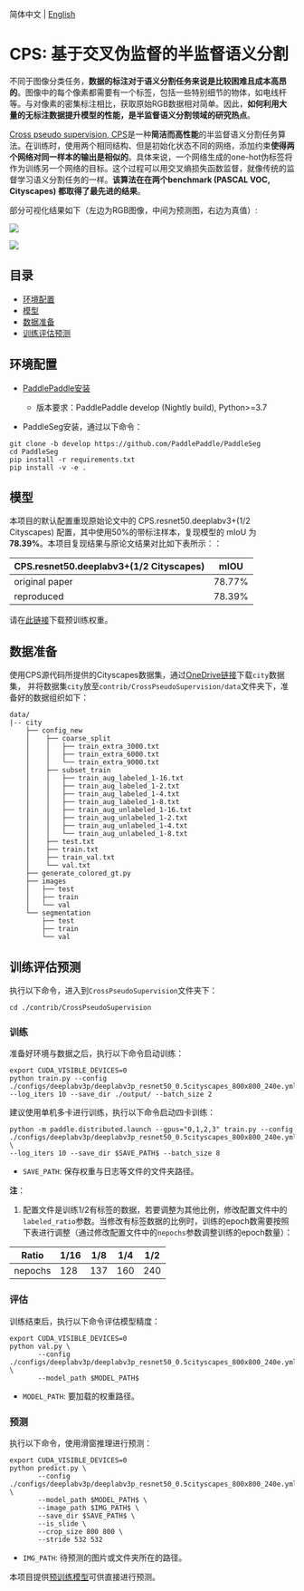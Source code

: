 简体中文 | [English](README.md)

# CPS: 基于交叉伪监督的半监督语义分割

不同于图像分类任务，**数据的标注对于语义分割任务来说是比较困难且成本高昂的**。图像中的每个像素都需要有一个标签，包括一些特别细节的物体，如电线杆等。与对像素的密集标注相比，获取原始RGB数据相对简单。因此，**如何利用大量的无标注数据提升模型的性能，是半监督语义分割领域的研究热点**。

[Cross pseudo supervision, CPS](https://arxiv.org/abs/2106.01226)是一种**简洁而高性能**的半监督语义分割任务算法。在训练时，使用两个相同结构、但是初始化状态不同的网络，添加约束**使得两个网络对同一样本的输出是相似的**。具体来说，一个网络生成的one-hot伪标签将作为训练另一个网络的目标。这个过程可以用交叉熵损失函数监督，就像传统的监督学习语义分割任务的一样。**该算法在在两个benchmark (PASCAL VOC, Cityscapes) 都取得了最先进的结果**。

部分可视化结果如下（左边为RGB图像，中间为预测图，右边为真值）:

![](https://user-images.githubusercontent.com/52785738/229003524-103fb081-dd36-4b19-b070-156d58467fe2.png)

![](https://user-images.githubusercontent.com/52785738/229003602-05cb2be1-8224-4600-8f6a-1ec58b909e47.png)



## 目录
- [环境配置](#环境配置)
- [模型](#模型)
- [数据准备](#数据准备)
- [训练评估预测](#训练评估预测)

## 环境配置


- [PaddlePaddle安装](https://www.paddlepaddle.org.cn/install/quick)
    - 版本要求：PaddlePaddle develop (Nightly build), Python>=3.7

- PaddleSeg安装，通过以下命令：

```shell
git clone -b develop https://github.com/PaddlePaddle/PaddleSeg
cd PaddleSeg
pip install -r requirements.txt
pip install -v -e .
```

## 模型

本项目的默认配置重现原始论文中的 CPS.resnet50.deeplabv3+(1/2 Cityscapes) 配置，其中使用50%的带标注样本，复现模型的 mIoU 为 **78.39%**。本项目复现结果与原论文结果对比如下表所示：：

| CPS.resnet50.deeplabv3+(1/2 Cityscapes) | mIOU |
| --- | --- |
| original paper | 78.77% |
| reproduced | 78.39% |

请在[此链接](https://paddleseg.bj.bcebos.com/dygraph/cross_pseudo_supervision/cityscapes/deeplabv3p_resnet50_cityscapes0.5.pdparams)下载预训练权重。

## 数据准备

使用CPS源代码所提供的Cityscapes数据集，通过[OneDrive链接](https://pkueducn-my.sharepoint.com/:f:/g/personal/pkucxk_pku_edu_cn/EtjNKU0oVMhPkOKf9HTPlVsBIHYbACel6LSvcUeP4MXWVg?e=139icd)下载`city`数据集， 并将数据集`city`放至`contrib/CrossPseudoSupervision/data`文件夹下，准备好的数据组织如下：

```
data/
|-- city
    ├── config_new
    │    ├── coarse_split
    │    │   ├── train_extra_3000.txt
    │    │   ├── train_extra_6000.txt
    │    │   └── train_extra_9000.txt
    │    ├── subset_train
    │    │   ├── train_aug_labeled_1-16.txt
    │    │   ├── train_aug_labeled_1-2.txt
    │    │   ├── train_aug_labeled_1-4.txt
    │    │   ├── train_aug_labeled_1-8.txt
    │    │   ├── train_aug_unlabeled_1-16.txt
    │    │   ├── train_aug_unlabeled_1-2.txt
    │    │   ├── train_aug_unlabeled_1-4.txt
    │    │   └── train_aug_unlabeled_1-8.txt
    │    ├── test.txt
    │    ├── train.txt
    │    ├── train_val.txt
    │    └── val.txt  
    ├── generate_colored_gt.py
    ├── images
    │   ├── test
    │   ├── train
    │   └── val
    └── segmentation
        ├── test
        ├── train
        └── val
```

## 训练评估预测

执行以下命令，进入到`CrossPseudoSupervision`文件夹下：

```shell
cd ./contrib/CrossPseudoSupervision
```

### 训练

准备好环境与数据之后，执行以下命令启动训练：

```shell
export CUDA_VISIBLE_DEVICES=0
python train.py --config ./configs/deeplabv3p/deeplabv3p_resnet50_0.5cityscapes_800x800_240e.yml --log_iters 10 --save_dir ./output/ --batch_size 2
```

建议使用单机多卡进行训练，执行以下命令启动四卡训练：

```shell
python -m paddle.distributed.launch --gpus="0,1,2,3" train.py --config ./configs/deeplabv3p/deeplabv3p_resnet50_0.5cityscapes_800x800_240e.yml \
--log_iters 10 --save_dir $SAVE_PATH$ --batch_size 8
```

- `SAVE_PATH`: 保存权重与日志等文件的文件夹路径。

**注**：
1. 配置文件是训练1/2有标签的数据，若要调整为其他比例，修改配置文件中的`labeled_ratio`参数。当修改有标签数据的比例时，训练的epoch数需要按照下表进行调整（通过修改配置文件中的`nepochs`参数调整训练的epoch数量）：

| Ratio    | 1/16 | 1/8  | 1/4  | 1/2  |
| ---------- | ---- | ---- | ---- | ---- |
| nepochs | 128  | 137  | 160  | 240  |


### 评估

训练结束后，执行以下命令评估模型精度：

```shell
export CUDA_VISIBLE_DEVICES=0
python val.py \
       --config ./configs/deeplabv3p/deeplabv3p_resnet50_0.5cityscapes_800x800_240e.yml \
       --model_path $MODEL_PATH$
```

- `MODEL_PATH`: 要加载的权重路径。

### 预测

执行以下命令，使用滑窗推理进行预测：

```shell
export CUDA_VISIBLE_DEVICES=0
python predict.py \
       --config ./configs/deeplabv3p/deeplabv3p_resnet50_0.5cityscapes_800x800_240e.yml \
       --model_path $MODEL_PATH$ \
       --image_path $IMG_PATH$ \
       --save_dir $SAVE_PATH$ \
       --is_slide \
       --crop_size 800 800 \
       --stride 532 532
```

- `IMG_PATH`: 待预测的图片或文件夹所在的路径。

本项目提供[预训练模型](https://paddleseg.bj.bcebos.com/dygraph/cross_pseudo_supervision/cityscapes/deeplabv3p_resnet50_cityscapes0.5.pdparams)可供直接进行预测。
